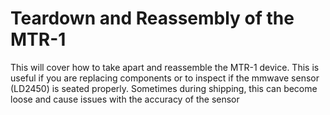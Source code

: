 # Teardown and Reassembly of the MTR-1

This will cover how to take apart and reassemble the MTR-1 device. This is useful if you are replacing components or to inspect if the mmwave sensor (LD2450) is seated properly. Sometimes during shipping, this can become loose and cause issues with the accuracy of the sensor

[](https://www.youtube.com/watch?v=r2YhuNolZw4 "MTR-1 Teardown Video")